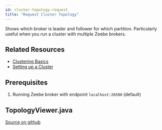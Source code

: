 ```yaml
---
id: cluster-topology-request
title: "Request Cluster Topology"
---
```


Shows which broker is leader and follower for which partition. Particularly useful when you run a cluster with multiple Zeebe brokers.

## Related Resources

* [Clustering Basics](../../basics/clustering.md)
* [Setting up a Cluster](../../operations/setting-up-a-cluster.md)

## Prerequisites

1. Running Zeebe broker with endpoint `localhost:26500` (default)

## TopologyViewer.java

[Source on github](https://github.com/zeebe-io/zeebe/tree/{{commit}}/samples/src/main/java/io/zeebe/example/cluster/TopologyViewer.java)

<!--
```java
{{#include ../../../../samples/src/main/java/io/zeebe/example/cluster/TopologyViewer.java}}
```
-->